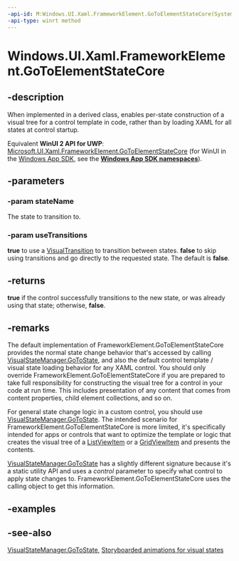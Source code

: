 ```yaml
---
-api-id: M:Windows.UI.Xaml.FrameworkElement.GoToElementStateCore(System.String,System.Boolean)
-api-type: winrt method
---
```


<!-- Method syntax
virtual protected bool GoToElementStateCore(System.String stateName, System.Boolean useTransitions)
-->

# Windows.UI.Xaml.FrameworkElement.GoToElementStateCore

## -description
When implemented in a derived class, enables per-state construction of a visual tree for a control template in code, rather than by loading XAML for all states at control startup.

Equivalent **WinUI 2 API for UWP**: [Microsoft.UI.Xaml.FrameworkElement.GoToElementStateCore](/windows/winui/api/microsoft.ui.xaml.frameworkelement.gotoelementstatecore) (for WinUI in the [Windows App SDK](/windows/apps/windows-app-sdk/), see the **[Windows App SDK namespaces](/windows/windows-app-sdk/api/winrt/)**).

## -parameters
### -param stateName
The state to transition to.

### -param useTransitions
**true** to use a [VisualTransition](visualtransition.md) to transition between states. **false** to skip using transitions and go directly to the requested state. The default is **false**.

## -returns
**true** if the control successfully transitions to the new state, or was already using that state; otherwise, **false**.

## -remarks
The default implementation of FrameworkElement.GoToElementStateCore provides the normal state change behavior that's accessed by calling [VisualStateManager.GoToState](visualstatemanager_gotostate_443481648.md), and also the default control template / visual state loading behavior for any XAML control. You should only override FrameworkElement.GoToElementStateCore if you are prepared to take full responsibility for constructing the visual tree for a control in your code at run time. This includes presentation of any content that comes from content properties, child element collections, and so on.

For general state change logic in a custom control, you should use [VisualStateManager.GoToState](visualstatemanager_gotostate_443481648.md). The intended scenario for FrameworkElement.GoToElementStateCore is more limited, it's specifically intended for apps or controls that want to optimize the template or logic that creates the visual tree of a [ListViewItem](../windows.ui.xaml.controls/listviewitem.md) or a [GridViewItem](../windows.ui.xaml.controls/gridviewitem.md) and presents the contents.

[VisualStateManager.GoToState](visualstatemanager_gotostate_443481648.md) has a slightly different signature because it's a static utility API and uses a *control* parameter to specify what control to apply state changes to. FrameworkElement.GoToElementStateCore uses the calling object to get this information.

## -examples

## -see-also
[VisualStateManager.GoToState](visualstatemanager_gotostate_443481648.md), [Storyboarded animations for visual states](/previous-versions/windows/apps/jj819808(v=win.10))

